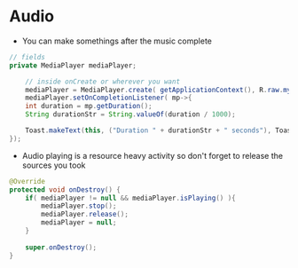 # Audio

* You can make somethings after the music complete

````java
// fields
private MediaPlayer mediaPlayer;

    // inside onCreate or wherever you want
    mediaPlayer = MediaPlayer.create( getApplicationContext(), R.raw.my_audio );
    mediaPlayer.setOnCompletionListener( mp->{
    int duration = mp.getDuration();
    String durationStr = String.valueOf(duration / 1000);

    Toast.makeText(this, ("Duration " + durationStr + " seconds"), Toast.LENGTH_LONG).show();
});
````

* Audio playing is a resource heavy activity so don't forget to release the sources you took

````java
@Override
protected void onDestroy() {
    if( mediaPlayer != null && mediaPlayer.isPlaying() ){
        mediaPlayer.stop();
        mediaPlayer.release();
        mediaPlayer = null;
    }
    
    super.onDestroy();
}
````